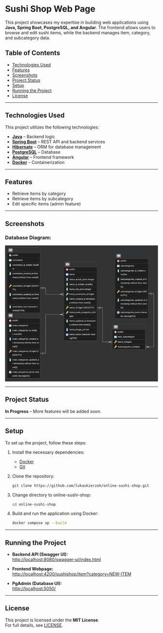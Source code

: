 # Sushi Shop Web Page
This project showcases my expertise in building web applications using **Java, Spring Boot, PostgreSQL, and Angular**. The frontend allows users to browse and edit sushi items, while the backend manages item, category, and subcategory data.

## Table of Contents
- [Technologies Used](#technologies-used)
- [Features](#features)
- [Screenshots](#screenshots)
- [Project Status](#project-status)
- [Setup](#setup)
- [Running the Project](#running-the-project)
- [License](#license)

---

## Technologies Used
This project utilizes the following technologies:
- **[Java](https://www.java.com/)** – Backend logic
- **[Spring Boot](https://spring.io/projects/spring-boot)** – REST API and backend services
- **[Hibernate](https://hibernate.org/)** – ORM for database management
- **[PostgreSQL](https://www.postgresql.org/)** – Database
- **[Angular](https://angular.io/)** – Frontend framework
- **[Docker](https://www.docker.com/)** – Containerization

---

## Features
- Retrieve items by category  
- Retrieve items by subcategory  
- Edit specific items (admin feature)

---

## Screenshots
### **Database Diagram:**
![SushiShop_database](images/Database_diagram.png)

---

## Project Status
**In Progress** – More features will be added soon.

---

## Setup
To set up the project, follow these steps:

1. Install the necessary dependencies:
    - [Docker](https://docs.docker.com/engine/install/)
    - [Git](https://git-scm.com/downloads)

2. Clone the repository:
   ```bash
   git clone https://github.com/lukaskierzek/online-sushi-shop.git
   ```
   
3. Change directory to online-sushi-shop:
   ```bash
   cd online-sushi-shop
   ```

4. Build and run the application using Docker:
   ```bash
   docker compose up --build
   ```

---

## Running the Project
- **Backend API (Swagger UI):**  
  [http://localhost:8080/swagger-ui/index.html](http://localhost:8080/swagger-ui/index.html)

- **Frontend Webpage:**  
  [http://localhost:4200/sushishop/item?category=NEW-ITEM](http://localhost:4200/sushishop/item?category=NEW-ITEM)

- **PgAdmin (Database UI):**  
  [http://localhost:5050/](http://localhost:5050/)

---

## License
This project is licensed under the **MIT License**.  
For full details, see [LICENSE](LICENSE).

